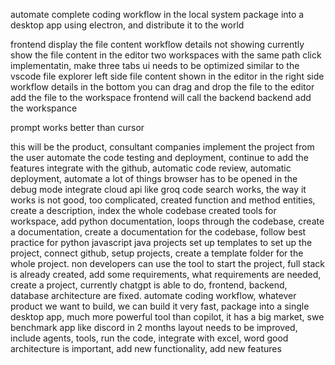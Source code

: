automate complete coding workflow in the local system
package into a desktop app using electron, and distribute it to the world

frontend
display the file content
workflow details not showing currently
show the file content in the editor
two workspaces with the same path
click implementatin, make three tabs
ui needs to be optimized
similar to the vscode
file explorer left side
file content shown in the editor in the right side
workflow details in the bottom
you can drag and drop the file to the editor
add the file to the workspace
frontend will call the backend
backend
add the workspance

prompt works better than cursor

this will be the product, consultant companies implement the project from the user
automate the code testing and deployment, continue to add the features
integrate with the github, automatic code review, automatic deployment, automate a lot of things
browser has to be opened in the debug mode
integrate cloud api like groq
code search works, the way it works is not good, too complicated, created function and method entities, create a description, index the whole codebase
created tools for workspace, add python documentation, loops through the codebase, create a documentation, create a documentation for the codebase, follow best practice for python javascript java projects
set up templates to set up the project, connect github, setup projects, create a template folder for the whole project. non developers can use the tool to start the project, full stack is already created, add some requirements, what requirements are needed, create a project, currently chatgpt is able to do, frontend, backend, database architecture are fixed.
automate coding workflow, whatever product we want to build, we can build it very fast, package into a single desktop app, much more powerful tool than copilot, it has a big market, swe benchmark
app like discord in 2 months
layout needs to be improved, include agents, tools, run the code, integrate with excel, word
good architecture is important, add new functionality, add new features